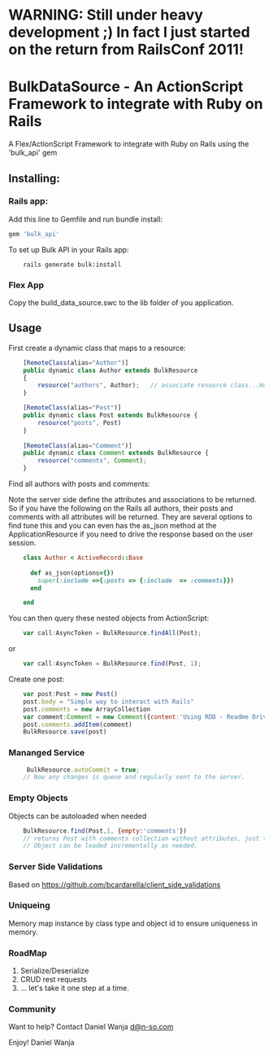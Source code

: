 # WARNING: Still under heavy development ;) In fact I just started on the return from RailsConf 2011! 

# BulkDataSource - An ActionScript Framework to integrate with Ruby on Rails

A Flex/ActionScript Framework to integrate with Ruby on Rails using the 'bulk_api' gem

## Installing:

### Rails app:

Add this line to Gemfile and run bundle install:
```ruby
gem 'bulk_api'
```

To set up Bulk API in your Rails app:
```
	rails generate bulk:install
```

### Flex App

Copy the build_data_source.swc to the lib folder of you application.

## Usage

First create a dynamic class that maps to a resource:

```javascript
	[RemoteClass(alias="Author")]
	public dynamic class Author extends BulkResource
	{
		resource("authors", Author);   // associate resource class...Hope I can determine this based on RemoteClass tag.
	}

	[RemoteClass(alias="Post")]	
	public dynamic class Post extends BulkResource {
		resource("posts", Post)		
	}
	
	[RemoteClass(alias="Comment")]	
	public dynamic class Comment extends BulkResource {
		resource("comments", Comment);		
	}
```

Find all authors with posts and comments:

Note the server side define the attributes and associations to be returned. So if you have the following on the Rails all authors, their posts and comments with all attributes will be returned. They are several options to find tune this and you can even has the as_json method at the ApplicationResource if you need to drive the response based on the user session.

```ruby
	class Author < ActiveRecord::Base
  
	  def as_json(options={})
	    super(:include =>{:posts => {:include  => :comments}}) 
	  end

	end
```

You can then query these nested objects from ActionScript:

```javascript
    var call:AsyncToken = BulkResource.findAll(Post);
```

or

```javascript
    var call:AsyncToken = BulkResource.find(Post, 1);
```

Create one post:

```javascript
	var post:Post = new Post()
	post.body = "Simple way to interact with Rails"
	post.comments = new ArrayCollection
	var comment:Comment = new Comment({content:'Using RDD - Readme Driven Development'})
	post.comments.addItem(comment)
	BulkResource.save(post)
```

### Mananged Service

```javascript
     BulkResource.autoCommit = true;
	// Now any changes is queue and regularly sent to the server.
```

###  Empty Objects

Objects can be autoloaded when needed

```javascript
	BulkResource.find(Post,1, {empty:'comments'}) 
	// returns Post with comments collection without attributes, just the ids
	// Object can be loaded incrementally as needed.
```

### Server Side Validations

Based on https://github.com/bcardarella/client_side_validations

### Uniqueing 

Memory map instance by class type and object id to ensure uniqueness in memory.

### RoadMap

1. Serialize/Deserialize
2. CRUD rest requests
3. ... let's take it one step at a time.

### Community

Want to help? Contact Daniel Wanja d@n-so.com

Enjoy!
Daniel Wanja

